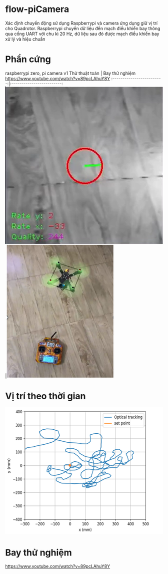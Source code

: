 # flow-piCamera
Xác định chuyển động sử dụng Raspberrypi và camera ứng dụng giữ vị trí cho Quadrotor. Raspberrypi chuyền dữ liệu đến mạch điều khiển bay
thông qua cổng UART với chu kì 20 Hz, dữ liệu sau đó được mạch điều khiển bay xử lý và hiệu chuẩn 
# Phần cứng
raspberrypi zero,
pi camera v1
Thử thuật toán              |  Bay thử nghiệm https://www.youtube.com/watch?v=89pcLAhuY8Y
:-------------------------:|:-------------------------:
![exampl](./resource/Picture1.png)  |![exampl](./resource/Picture2.png)
# Vị trí theo thời gian
![exampl](./resource/Picture3.png)

# Bay thử nghiệm
https://www.youtube.com/watch?v=89pcLAhuY8Y


